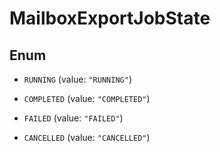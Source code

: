 

# MailboxExportJobState

## Enum


* `RUNNING` (value: `"RUNNING"`)

* `COMPLETED` (value: `"COMPLETED"`)

* `FAILED` (value: `"FAILED"`)

* `CANCELLED` (value: `"CANCELLED"`)



